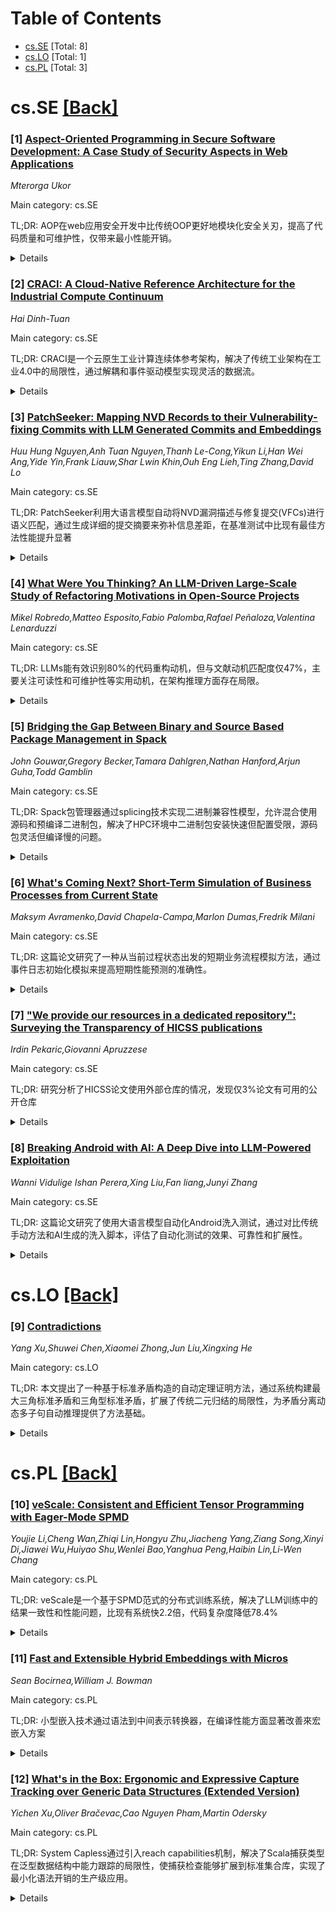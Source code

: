 <div id=toc></div>

# Table of Contents

- [cs.SE](#cs.SE) [Total: 8]
- [cs.LO](#cs.LO) [Total: 1]
- [cs.PL](#cs.PL) [Total: 3]


<div id='cs.SE'></div>

# cs.SE [[Back]](#toc)

### [1] [Aspect-Oriented Programming in Secure Software Development: A Case Study of Security Aspects in Web Applications](https://arxiv.org/abs/2509.07449)
*Mterorga Ukor*

Main category: cs.SE

TL;DR: AOP在web应用安全开发中比传统OOP更好地模块化安全关刃，提高了代码质量和可维护性，仅带来最小性能开销。


<details>
  <summary>Details</summary>
Motivation: 传统面向对象编程将安全逻辑与业务功能混在一起，导致代码缀缘化、散布和维护性下降，需要找到更好的安全开发方法。

Method: 采用案例研究法，比较AOP与传统OOP/中间件在认证、授权、输入验证、加密、日志、会话管理等安全功能的实现。通过代码质量指标、性能指标、可维护性评估和开发者反馈进行数据收集分析。

Result: AOP在模块化度、可重用性和可维护性方面显著提升了安全机制，同时仅导致最小的性能开销。

Conclusion: 面向切面编程为web应用开发中平衡安全性与软件质量提供了有效方法，具有重要的实践价值。

Abstract: Security remains a critical challenge in modern web applications, where
threats such as unauthorized access, data breaches, and injection attacks
continue to undermine trust and reliability. Traditional Object-Oriented
Programming (OOP) often intertwines security logic with business functionality,
leading to code tangling, scattering, and reduced maintainability. This study
investigates the role of Aspect-Oriented Programming (AOP) in enhancing secure
software development by modularizing cross-cutting security concerns. Using a
case study approach, we compare AOP-based implementations of security features
including authentication, authorization, input validation, encryption, logging,
and session management with conventional OOP or middleware-based approaches.
Data collection involves analyzing code quality metrics (e.g., lines of code,
coupling, cohesion, modularity index, reusability), performance metrics
(response time, throughput, memory usage), and maintainability indicators.
Developer feedback is also incorporated to assess integration and debugging
experiences. Statistical methods, guided by the ISO/IEC 25010 software quality
model, are applied to evaluate differences across implementations. The findings
demonstrate that AOP enhances modularity, reusability, and maintainability of
security mechanisms, while introducing only minimal performance overhead. The
study contributes practical insights for software engineers and researchers
seeking to balance security with software quality in web application
development.

</details>


### [2] [CRACI: A Cloud-Native Reference Architecture for the Industrial Compute Continuum](https://arxiv.org/abs/2509.07498)
*Hai Dinh-Tuan*

Main category: cs.SE

TL;DR: CRACI是一个云原生工业计算连续体参考架构，解决了传统工业架构在工业4.0中的局限性，通过解耦和事件驱动模型实现灵活的数据流。


<details>
  <summary>Details</summary>
Motivation: 工业4.0中IT和OT的融合暴露了传统分层架构（如ISA-95和RAMI 4.0）的局限性，包括刚性结构、数据孤岛以及缺乏对云原生技术的支持，这些限制了可扩展和互操作工业系统的发展。

Method: 提出CRACI云原生参考架构，采用解耦和事件驱动模型，嵌入信任、治理与策略、可观测性和生命周期管理等横切关注点作为基础支柱。通过理论对比分析和基于实际智能制造实施性能数据的定量评估进行验证。

Result: 结果表明CRACI提供了一个可行的、最先进的架构，能够利用计算连续体克服传统模型的结构限制，实现可扩展的现代工业系统。

Conclusion: CRACI架构成功解决了传统工业架构的局限性，为工业4.0提供了云原生、可扩展的解决方案，通过理论分析和实际数据验证了其有效性。

Abstract: The convergence of Information Technology (IT) and Operational Technology
(OT) in Industry 4.0 exposes the limitations of traditional, hierarchical
architectures like ISA-95 and RAMI 4.0. Their inherent rigidity, data silos,
and lack of support for cloud-native technologies impair the development of
scalable and interoperable industrial systems. This paper addresses this issue
by introducing CRACI, a Cloud-native Reference Architecture for the Industrial
Compute Continuum. Among other features, CRACI promotes a decoupled and
event-driven model to enable flexible, non-hierarchical data flows across the
continuum. It embeds cross-cutting concerns as foundational pillars: Trust,
Governance & Policy, Observability, and Lifecycle Management, ensuring quality
attributes are core to the design. The proposed architecture is validated
through a two-fold approach: (1) a comparative theoretical analysis against
established standards, operational models, and academic proposals; and (2) a
quantitative evaluation based on performance data from previously published
real-world smart manufacturing implementations. The results demonstrate that
CRACI provides a viable, state-of-the-art architecture that utilizes the
compute continuum to overcome the structural limitations of legacy models and
enable scalable, modern industrial systems.

</details>


### [3] [PatchSeeker: Mapping NVD Records to their Vulnerability-fixing Commits with LLM Generated Commits and Embeddings](https://arxiv.org/abs/2509.07540)
*Huu Hung Nguyen,Anh Tuan Nguyen,Thanh Le-Cong,Yikun Li,Han Wei Ang,Yide Yin,Frank Liauw,Shar Lwin Khin,Ouh Eng Lieh,Ting Zhang,David Lo*

Main category: cs.SE

TL;DR: PatchSeeker利用大语言模型自动将NVD漏洞描述与修复提交(VFCs)进行语义匹配，通过生成详细的提交摘要来弥补信息差距，在基准测试中比现有最佳方法性能提升显著


<details>
  <summary>Details</summary>
Motivation: NVD漏洞数据库缺乏与具体修复提交的明确链接，现有方法依赖稀疏且嘈杂的提交消息，无法捕捉漏洞描述的深层语义信息

Method: 使用大语言模型生成NVD描述的嵌入向量，并为简短或无信息的提交消息合成详细摘要，建立漏洞报告与代码变更之间的语义桥梁

Result: 在基准数据集上比最佳基线方法Prospector的MRR提高59.3%，Recall@10提高27.9%，在最新CVE上的扩展评估进一步证实了有效性

Conclusion: 提交消息生成方法和骨干LLM的选择都对PatchSeeker有积极贡献，但仍存在局限性和开放挑战需要未来工作解决

Abstract: Software vulnerabilities pose serious risks to modern software ecosystems.
While the National Vulnerability Database (NVD) is the authoritative source for
cataloging these vulnerabilities, it often lacks explicit links to the
corresponding Vulnerability-Fixing Commits (VFCs). VFCs encode precise code
changes, enabling vulnerability localization, patch analysis, and dataset
construction. Automatically mapping NVD records to their true VFCs is therefore
critical. Existing approaches have limitations as they rely on sparse, often
noisy commit messages and fail to capture the deep semantics in the
vulnerability descriptions. To address this gap, we introduce PatchSeeker, a
novel method that leverages large language models to create rich semantic links
between vulnerability descriptions and their VFCs. PatchSeeker generates
embeddings from NVD descriptions and enhances commit messages by synthesizing
detailed summaries for those that are short or uninformative. These generated
messages act as a semantic bridge, effectively closing the information gap
between natural language reports and low-level code changes. Our approach
PatchSeeker achieves 59.3% higher MRR and 27.9% higher Recall@10 than the
best-performing baseline, Prospector, on the benchmark dataset. The extended
evaluation on recent CVEs further confirms PatchSeeker's effectiveness.
Ablation study shows that both the commit message generation method and the
selection of backbone LLMs make a positive contribution to PatchSeeker. We also
discuss limitations and open challenges to guide future work.

</details>


### [4] [What Were You Thinking? An LLM-Driven Large-Scale Study of Refactoring Motivations in Open-Source Projects](https://arxiv.org/abs/2509.07763)
*Mikel Robredo,Matteo Esposito,Fabio Palomba,Rafael Peñaloza,Valentina Lenarduzzi*

Main category: cs.SE

TL;DR: LLMs能有效识别80%的代码重构动机，但与文献动机匹配度仅47%，主要关注可读性和可维护性等实用动机，在架构推理方面存在局限。


<details>
  <summary>Details</summary>
Motivation: 理解开发者重构代码的动机以及哪些指标能够捕捉这些动机，以支持更广泛和有效的重构实践。

Method: 通过大规模实证研究分析开发者重构活动，利用大语言模型从版本控制数据中识别潜在动机，并与文献中报告的动机进行比较。

Result: LLMs在80%的情况下与人工判断一致，但仅与47%的文献动机匹配；丰富了22%的动机细节，主要关注可读性、清晰度和结构改进；大多数动机是实用性的，关注简化和可维护性；开发者经验和代码可读性相关指标排名最高，但与动机类别的相关性较弱。

Conclusion: LLMs能有效捕捉表面层动机但在架构推理方面存在困难，其价值在于提供局部化解释，与软件指标结合可形成混合方法，为更系统地优先处理重构和平衡短期改进与长期架构目标提供有前景的路径。

Abstract: Context. Code refactoring improves software quality without changing external
behavior. Despite its advantages, its benefits are hindered by the considerable
cost of time, resources, and continuous effort it demands. Aim. Understanding
why developers refactor, and which metrics capture these motivations, may
support wider and more effective use of refactoring in practice. Method. We
performed a large-scale empirical study to analyze developers refactoring
activity, leveraging Large Language Models (LLMs) to identify underlying
motivations from version control data, comparing our findings with previous
motivations reported in the literature. Results. LLMs matched human judgment in
80% of cases, but aligned with literature-based motivations in only 47%. They
enriched 22% of motivations with more detailed rationale, often highlighting
readability, clarity, and structural improvements. Most motivations were
pragmatic, focused on simplification and maintainability. While metrics related
to developer experience and code readability ranked highest, their correlation
with motivation categories was weak. Conclusions. We conclude that LLMs
effectively capture surface-level motivations but struggle with architectural
reasoning. Their value lies in providing localized explanations, which, when
combined with software metrics, can form hybrid approaches. Such integration
offers a promising path toward prioritizing refactoring more systematically and
balancing short-term improvements with long-term architectural goals.

</details>


### [5] [Bridging the Gap Between Binary and Source Based Package Management in Spack](https://arxiv.org/abs/2509.07728)
*John Gouwar,Gregory Becker,Tamara Dahlgren,Nathan Hanford,Arjun Guha,Todd Gamblin*

Main category: cs.SE

TL;DR: Spack包管理器通过splicing技术实现二进制兼容性模型，允许混合使用源码和预编译二进制包，解决了HPC环境中二进制包安装快速但配置受限，源码包灵活但编译慢的问题。


<details>
  <summary>Details</summary>
Motivation: 解决二进制包管理器因严格的ABI要求而限制配置灵活性，以及源码包管理器编译速度慢的问题，特别是在HPC环境中安装新MPI实现时需要完全重新构建的痛点。

Method: 提出splicing技术，扩展Spack的打包语言和依赖解析引擎，建立二进制包兼容性模型，允许重用兼容的二进制包同时保持源码构建的灵活性。

Result: 实现了源码和二进制分发的无缝混合，安装时间开销最小，即使对于ABI敏感的依赖（如MPI）也能快速从二进制安装，避免大量重新构建。

Conclusion: splicing技术成功解决了HPC包管理中二进制和源码构建的权衡问题，为Spack提供了高效的二进制兼容性解决方案。

Abstract: Binary package managers install software quickly but they limit
configurability due to rigid ABI requirements that ensure compatibility between
binaries. Source package managers provide flexibility in building software, but
compilation can be slow. For example, installing an HPC code with a new MPI
implementation may result in a full rebuild. Spack, a widely deployed,
HPC-focused package manager, can use source and pre-compiled binaries, but
lacks a binary compatibility model, so it cannot mix binaries not built
together. We present splicing, an extension to Spack that models binary
compatibility between packages and allows seamless mixing of source and binary
distributions. Splicing augments Spack's packaging language and dependency
resolution engine to reuse compatible binaries but maintains the flexibility of
source builds. It incurs minimal installation-time overhead and allows rapid
installation from binaries, even for ABI-sensitive dependencies like MPI that
would otherwise require many rebuilds.

</details>


### [6] [What's Coming Next? Short-Term Simulation of Business Processes from Current State](https://arxiv.org/abs/2509.07747)
*Maksym Avramenko,David Chapela-Campa,Marlon Dumas,Fredrik Milani*

Main category: cs.SE

TL;DR: 这篇论文研究了一种从当前过程状态出发的短期业务流程模拟方法，通过事件日志初始化模拟来提高短期性能预测的准确性。


<details>
  <summary>Details</summary>
Motivation: 现有业务流程模拟方法主要支持战术性决策，而运营性决策需要基于当前进行中案例的短期性能预测，以分析临时中断的影响。

Method: 提出一种方法，从事件日志中推导当前案例和资源状态来初始化模拟，并在指定时间范围内进行短期模拟预测。

Result: 实验评估显示，该方法比使用热身期的长期模拟更能准确预测短期性能，尤其是在存在概念漏涞或爆发式性能模式时。

Conclusion: 该研究为运营性业务流程模拟提供了一种有效方法，能够更准确地预测短期性能并分析临时干扰的影响。

Abstract: Business process simulation is an approach to evaluate business process
changes prior to implementation. Existing methods in this field primarily
support tactical decision-making, where simulations start from an empty state
and aim to estimate the long-term effects of process changes. A complementary
use-case is operational decision-making, where the goal is to forecast
short-term performance based on ongoing cases and to analyze the impact of
temporary disruptions, such as demand spikes and shortfalls in available
resources. An approach to tackle this use-case is to run a long-term simulation
up to a point where the workload is similar to the current one (warm-up), and
measure performance thereon. However, this approach does not consider the
current state of ongoing cases and resources in the process. This paper studies
an alternative approach that initializes the simulation from a representation
of the current state derived from an event log of ongoing cases. The paper
addresses two challenges in operationalizing this approach: (1) Given a
simulation model, what information is needed so that a simulation run can start
from the current state of cases and resources? (2) How can the current state of
a process be derived from an event log? The resulting short-term simulation
approach is embodied in a simulation engine that takes as input a simulation
model and a log of ongoing cases, and simulates cases for a given time horizon.
An experimental evaluation shows that this approach yields more accurate
short-term performance forecasts than long-term simulations with warm-up
period, particularly in the presence of concept drift or bursty performance
patterns.

</details>


### [7] ["We provide our resources in a dedicated repository": Surveying the Transparency of HICSS publications](https://arxiv.org/abs/2509.07851)
*Irdin Pekaric,Giovanni Apruzzese*

Main category: cs.SE

TL;DR: 研究分析了HICSS论文使用外部仓库的情况，发现仅3%论文有可用的公开仓库


<details>
  <summary>Details</summary>
Motivation: 评估科研论文利用外部仓库提供补充材料的程度，以提高研究透明度和可复现性

Method: 收集2017-2024年HICSS论文集，识别包含人类研究或技术实现的论文，审查文本中是否包含外部仓库链接并检查其内容

Result: 在2028篇论文中，仅3%具有功能正常、公开可用且适合下游研究使用的仓库

Conclusion: 当前科研论文对外部仓库的利用率极低，需要推进研究资源共享以提升透明度和可复现性

Abstract: Every day, new discoveries are made by researchers from all across the globe
and fields. HICSS is a flagship venue to present and discuss such scientific
advances. Yet, the activities carried out for any given research can hardly be
fully contained in a single document of a few pages-the "paper." Indeed, any
given study entails data, artifacts, or other material that is crucial to truly
appreciate the contributions claimed in the corresponding paper. External
repositories (e.g., GitHub) are a convenient tool to store all such resources
so that future work can freely observe and build upon them -- thereby improving
transparency and promoting reproducibility of research as a whole. In this
work, we scrutinize the extent to which papers recently accepted to HICSS
leverage such repositories to provide supplementary material. To this end, we
collect all the 5579 papers included in HICSS proceedings from 2017-2024. Then,
we identify those entailing either human subject research (850) or technical
implementations (737), or both (147). Finally, we review their text, examining
how many include a link to an external repository-and, inspect its contents.
Overall, out of 2028 papers, only 3\% have a functional and publicly available
repository that is usable by downstream research. We release all our tools.

</details>


### [8] [Breaking Android with AI: A Deep Dive into LLM-Powered Exploitation](https://arxiv.org/abs/2509.07933)
*Wanni Vidulige Ishan Perera,Xing Liu,Fan liang,Junyi Zhang*

Main category: cs.SE

TL;DR: 这篇论文研究了使用大语言模型自动化Android洗入测试，通过对比传统手动方法和AI生成的洗入脚本，评估了自动化测试的效果、可靠性和扩展性。


<details>
  <summary>Details</summary>
Motivation: 利用AI和大语言模型的迅速发展，探索在网络安全领域特别是洗入测试自动化中的新机会，以提高安全测试的效率和效果。

Method: 使用Android模拟器(Genymotion)作为测试平台，执行传统手动和AI生成的洗入脚本方法，并通过集成OpenAI API开发自动化脚本生成的网站应用。

Result: 研究发现大语言模型虽然能够显著提高洗入流程效率，但需要人类监管以确保准确性和遵守道德规范，同时也揭示了AI洗入的强势与弱点。

Conclusion: 这项研究为AI驱动的网络安全领域添籭了新的文献，并影响了道德黑客技术、安全研究以及移动设备安全的发展。

Abstract: The rapid evolution of Artificial Intelligence (AI) and Large Language Models
(LLMs) has opened up new opportunities in the area of cybersecurity, especially
in the exploitation automation landscape and penetration testing. This study
explores Android penetration testing automation using LLM-based tools,
especially PentestGPT, to identify and execute rooting techniques. Through a
comparison of the traditional manual rooting process and exploitation methods
produced using AI, this study evaluates the efficacy, reliability, and
scalability of automated penetration testing in achieving high-level privilege
access on Android devices. With the use of an Android emulator (Genymotion) as
the testbed, we fully execute both traditional and exploit-based rooting
methods, automating the process using AI-generated scripts. Secondly, we create
a web application by integrating OpenAI's API to facilitate automated script
generation from LLM-processed responses. The research focuses on the
effectiveness of AI-enabled exploitation by comparing automated and manual
penetration testing protocols, by determining LLM weaknesses and strengths
along the way. We also provide security suggestions of AI-enabled exploitation,
including ethical factors and potential misuse. The findings exhibit that while
LLMs can significantly streamline the workflow of exploitation, they need to be
controlled by humans to ensure accuracy and ethical application. This study
adds to the increasing body of literature on AI-powered cybersecurity and its
effect on ethical hacking, security research, and mobile device security.

</details>


<div id='cs.LO'></div>

# cs.LO [[Back]](#toc)

### [9] [Contradictions](https://arxiv.org/abs/2509.07026)
*Yang Xu,Shuwei Chen,Xiaomei Zhong,Jun Liu,Xingxing He*

Main category: cs.LO

TL;DR: 本文提出了一种基于标准矛盾构造的自动定理证明方法，通过系统构建最大三角标准矛盾和三角型标准矛盾，扩展了传统二元归结的局限性，为矛盾分离动态多子句自动推理提供了方法基础。


<details>
  <summary>Details</summary>
Motivation: 为了解决传统二元归结在自动定理证明中的局限性（每次只能处理两个子句、最多消除两个文字），需要发展更强大的推理系统来提升AI的可信度和推理能力。

Method: 研究两种主要标准矛盾形式的构造方法：最大三角标准矛盾和三角型标准矛盾，并基于这些结构提出通过最大标准矛盾判断子句集可满足性的程序，同时推导了计算标准子矛盾数量的公式。

Result: 建立了标准矛盾构造的系统方法，提供了计算标准子矛盾数量的具体公式，为矛盾分离动态多子句自动推理奠定了方法论基础。

Conclusion: 该方法扩展了自动推理系统的表达和演绎能力，超越了传统的二元归结范式，为构建更透明可靠的AI推理系统提供了重要技术支持。

Abstract: Trustworthy AI requires reasoning systems that are not only powerful but also
transparent and reliable. Automated Theorem Proving (ATP) is central to formal
reasoning, yet classical binary resolution remains limited, as each step
involves only two clauses and eliminates at most two literals. To overcome this
bottleneck, the concept of standard contradiction and the theory of
contradiction-separation-based deduction were introduced in 2018. This paper
advances that framework by focusing on the systematic construction of standard
contradictions. Specially, this study investigates construction methods for two
principal forms of standard contradiction: the maximum triangular standard
contradiction and the triangular-type standard contradiction. Building on these
structures, we propose a procedure for determining the satisfiability and
unsatisfiability of clause sets via maximum standard contradiction.
Furthermore, we derive formulas for computing the number of standard
sub-contradictions embedded within both the maximum triangular standard
contradiction and the triangular-type standard contradiction. The results
presented herein furnish the methodological basis for advancing
contradiction-separation-based dynamic multi-clause automated deduction,
thereby extending the expressive and deductive capabilities of automated
reasoning systems beyond the classical binary paradigm.

</details>


<div id='cs.PL'></div>

# cs.PL [[Back]](#toc)

### [10] [veScale: Consistent and Efficient Tensor Programming with Eager-Mode SPMD](https://arxiv.org/abs/2509.07003)
*Youjie Li,Cheng Wan,Zhiqi Lin,Hongyu Zhu,Jiacheng Yang,Ziang Song,Xinyi Di,Jiawei Wu,Huiyao Shu,Wenlei Bao,Yanghua Peng,Haibin Lin,Li-Wen Chang*

Main category: cs.PL

TL;DR: veScale是一个基于SPMD范式的分布式训练系统，解决了LLM训练中的结果一致性和性能问题，比现有系统快2.2倍，代码复杂度降低78.4%


<details>
  <summary>Details</summary>
Motivation: 随着大语言模型规模和复杂度的快速增长，需要更复杂的并行训练技术（如3D并行），这促使向更简单、更易调试的SPMD编程范式转变。但SPMD在即时执行模式下存在两个关键挑战：确保与单设备执行结果一致性和实现高性能。

Method: veScale引入了与任意分片算子兼容的分布式随机数生成(RNG)算法来解决结果一致性问题，同时通过减少PyTorch原语开销和提升通信效率来显著提高训练性能。

Result: 评估显示veScale比最先进的训练系统（如TorchTitan）快达2.2倍，代码复杂度降低78.4%，同时保持与单设备等效的结果。

Conclusion: veScale成功实现了SPMD范式在分布式张量编程中的民主化，解决了结果一致性和性能扩展的关键挑战，为大规模LLM训练提供了简单高效的解决方案。

Abstract: Large Language Models (LLMs) have scaled rapidly in size and complexity,
requiring increasingly intricate parallelism for distributed training, such as
3D parallelism. This sophistication motivates a shift toward simpler, more
debuggable programming paradigm like Single Program Multiple Data (SPMD).
However, SPMD in eager execution introduces two key challenges: ensuring
consistency with single-device execution and achieving high performance at
scale. In this paper, we introduce veScale, an eager-mode training system that
fully embraces SPMD paradigm to democratize distributed tensor programming.
veScale addresses the prevalent issue of inconsistent results in systems like
PyTorch by introducing a novel algorithm of distributed Random Number
Generation (RNG) compatible with arbitrary sharded operators. veScale also
significantly boosts training performance by reducing PyTorch primitive's
overhead and improving communication efficiency. Evaluations show that veScale
delivers up to 2.2x speedup over the state-of-the-art training systems, like
TorchTitan, and cuts code complexity by 78.4%, while preserving
single-device-equivalent results.

</details>


### [11] [Fast and Extensible Hybrid Embeddings with Micros](https://arxiv.org/abs/2509.07551)
*Sean Bocirnea,William J. Bowman*

Main category: cs.PL

TL;DR: 小型嵌入技术通过语法到中间表示转换器，在编译性能方面显著改善來宏嵌入方案


<details>
  <summary>Details</summary>
Motivation: 宏嵌入技术虽然支持扩展性语言嵌入，但编译时性能成本过高

Method: 采用micros技术（语法到IR转换器），通过深度嵌入生成高效IR，再浅嵌入回源代码，并使用多种设计模式保证IR的扩展性

Result: 实现了可扩展的混合型静态类型语言嵌入，编译时性能显著提升

Conclusion: 小型嵌入技术组合适当的设计模式可以在保持扩展性的同时大幅提升编译性能

Abstract: Macro embedding is a popular approach to defining extensible shallow
embeddings of object languages in Scheme like host languages. While macro
embedding has even been shown to enable implementing extensible typed languages
in systems like Racket, it comes at a cost: compile-time performance. In this
paper, we revisit micros - syntax to intermediate representation (IR)
transformers, rather than source syntax to source syntax transformers (macros).
Micro embedding enables stopping at an IR, producing a deep embedding and
enabling high performance compile-time functions over an efficient IR, before
shallowly embedding the IR back into source syntax. Combining micros with
several design patterns to enable the IR and functions over it to be
extensible, we achieve extensible hybrid embedding of statically typed
languages with significantly improved compile-time compared to macro-embedding
approaches. We describe our design patterns and propose new abstractions
packaging these patterns.

</details>


### [12] [What's in the Box: Ergonomic and Expressive Capture Tracking over Generic Data Structures (Extended Version)](https://arxiv.org/abs/2509.07609)
*Yichen Xu,Oliver Bračevac,Cao Nguyen Pham,Martin Odersky*

Main category: cs.PL

TL;DR: System Capless通过引入reach capabilities机制，解决了Scala捕获类型在泛型数据结构中能力跟踪的局限性，使捕获检查能够扩展到标准集合库，实现了最小化语法开销的生产级应用。


<details>
  <summary>Details</summary>
Motivation: 现有Scala捕获类型系统无法有效跟踪嵌入在泛型数据结构中的能力，限制了其在标准集合库等关键场景的应用，阻碍了更广泛的采用。

Method: 开发System Capless演算，引入reach capabilities机制，通过存在性和通用性捕获集量化来命名"盒子里的内容"，并在Lean中形式化验证元理论。

Result: 在Scala 3中基于System Capless完全重新实现了捕获检查，成功迁移了整个Scala集合库和异步编程库，证明在实践中具有最小改动和几乎零语法开销。

Conclusion: reach capabilities机制使捕获检查能够在生产代码中实用化，解决了表达能力不足的问题，为捕获类型系统的广泛应用奠定了基础。

Abstract: Capturing types in Scala unify static effect and resource tracking with
object capabilities, enabling lightweight effect polymorphism with minimal
notational overhead. However, their expressiveness has been insufficient for
tracking capabilities embedded in generic data structures, preventing them from
scaling to the standard collections library -- an essential prerequisite for
broader adoption. This limitation stems from the inability to name capabilities
within the system's notion of box types.
  This paper develops System Capless, a new foundation for capturing types that
provides the theoretical basis for reach capabilities (rcaps), a novel
mechanism for naming "what's in the box." The calculus refines the universal
capability notion into a new scheme with existential and universal capture set
quantification. Intuitively, rcaps witness existentially quantified capture
sets inside the boxes of generic types in a way that does not require exposing
existential capture types in the surface language. We have fully mechanized the
formal metatheory of System Capless in Lean, including proofs of type soundness
and scope safety. System Capless supports the same lightweight notation of
capturing types plus rcaps, as certified by a type-preserving translation, and
also enables fully optional explicit capture-set quantification to increase
expressiveness.
  Finally, we present a full reimplementation of capture checking in Scala 3
based on System Capless and migrate the entire Scala collections library and an
asynchronous programming library to evaluate its practicality and ergonomics.
Our results demonstrate that reach capabilities enable the adoption of capture
checking in production code with minimal changes and minimal-to-zero notational
overhead in a vast majority of cases.

</details>
